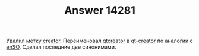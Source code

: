 ﻿---
title: "Answer 14281"
se.owner.user_id: 176217
se.owner.display_name: "αλεχολυτ"
se.owner.link: "https://ru.meta.stackoverflow.com/users/176217/%ce%b1%ce%bb%ce%b5%cf%87%ce%bf%ce%bb%cf%85%cf%84"
se.answer_id: 14281
se.question_id: 14280
se.post_type: answer
se.is_accepted: True
---
<p>Удалил метку <a href="https://ru.stackoverflow.com/questions/tagged/creator" class="s-tag post-tag" title="показать вопросы с меткой [creator]" aria-label="показать вопросы с меткой [creator]" rel="tag" aria-labelledby="tag-creator-tooltip-container" data-tag-menu-origin="Unknown">creator</a>. Переименовал <a href="https://ru.stackoverflow.com/questions/tagged/qtcreator" class="s-tag post-tag" title="показать вопросы с меткой [qtcreator]" aria-label="показать вопросы с меткой [qtcreator]" rel="tag" aria-labelledby="tag-qtcreator-tooltip-container" data-tag-menu-origin="Unknown">qtcreator</a> в <a href="https://ru.stackoverflow.com/questions/tagged/qt-creator" class="s-tag post-tag" title="показать вопросы с меткой [qt-creator]" aria-label="показать вопросы с меткой [qt-creator]" rel="tag" aria-labelledby="tag-qt-creator-tooltip-container" data-tag-menu-origin="Unknown">qt-creator</a> по аналогии с <a href="https://stackoverflow.com/questions/tagged/qt-creator">enSO</a>. Сделал последние две синонимами.</p>
